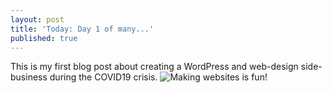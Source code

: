 ```yaml
---
layout: post
title: 'Today: Day 1 of many...'
published: true
---
```


This is my first blog post about creating a WordPress and web-design side-business during the COVID19 crisis.
![Making websites is fun!]({{site.baseurl}}/_posts/13014990_10153514146425823_1997490934_n.jpg)
